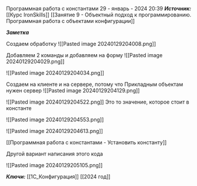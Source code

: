 
Программная работа с константами
 29 - январь - 2024  20:39 
***Источник:***  [[Курс IronSkills]] [[Занятие 9 - Объектный подход к программированию. Программная работа с объектами конфигурации]]

***Заметка*** 

Создаем обработку
![[Pasted image 20240129204008.png]]

Добавляем 2 команды и добавляем на форму
![[Pasted image 20240129204029.png]]

![[Pasted image 20240129204034.png]]

Создаем на клиенте и на сервере, потому что Прикладным объектам нужен сервер
![[Pasted image 20240129204129.png]]


![[Pasted image 20240129204522.png]]
Это то значение, которое стоит в константе

![[Pasted image 20240129204553.png]]

![[Pasted image 20240129204613.png]]

[[Программная работа с константами - Установить константу]]



Другой вариант написания этого кода

![[Pasted image 20240129205105.png]]


***Ключи:*** [[1С_Конфигурация]] [[2024 год]]